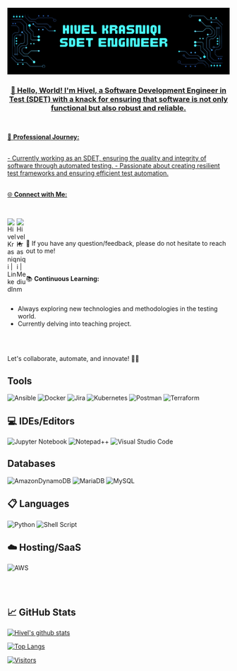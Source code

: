 <p align="center">                                                                            
<a href=[Copy of Black and Gold Tech Website Developer LinkedIn Banner] target="_blank" rel="noreferrer"><img src="https://github.com/Hvlkrs/hvlkrs/blob/main/Copy%20of%20Black%20and%20Gold%20Tech%20Website%20Developer%20LinkedIn%20Banner.png"
</p>

<h3 align="center">
👋 Hello, World! I'm Hivel, a Software Development Engineer in Test (SDET) with a knack for ensuring that software is not only functional but also robust and reliable.

</h3>

</br>

🚀 **Professional Journey:**

</br>
- Currently working as an SDET, ensuring the quality and integrity of software through automated testing.
- Passionate about creating resilient test frameworks and ensuring efficient test automation.

</br>
</br>

🌐 **Connect with Me:**

</br>

<a href="https://www.linkedin.com/in/hivel-krasniqi/"><img align="left" src="https://raw.githubusercontent.com/yushi1007/yushi1007/main/images/linkedin.svg" alt="Hivel Krasniqi | LinkedIn" width="21px"/></a>
<a href="https://hivelkrasniqi.medium.com/"><img align="left" src="https://raw.githubusercontent.com/yushi1007/yushi1007/main/images/medium.svg" alt="Hivel Krasniqi | Medium" width="21px"/></a>

</br>
</br>

- 💬 If you have any question/feedback, please do not hesitate to reach out to me!
  
</br>

📚 **Continuous Learning:**

</br>

- Always exploring new technologies and methodologies in the testing world.
- Currently delving into teaching project.
  
</br>
</br>

Let's collaborate, automate, and innovate! 🚀✨


## Tools
![Ansible](https://img.shields.io/badge/ansible-%231A1918.svg?style=for-the-badge&logo=ansible&logoColor=white)
![Docker](https://img.shields.io/badge/docker-%230db7ed.svg?style=for-the-badge&logo=docker&logoColor=white)
![Jira](https://img.shields.io/badge/jira-%230A0FFF.svg?style=for-the-badge&logo=jira&logoColor=white)
![Kubernetes](https://img.shields.io/badge/kubernetes-%23326ce5.svg?style=for-the-badge&logo=kubernetes&logoColor=white)
![Postman](https://img.shields.io/badge/Postman-FF6C37?style=for-the-badge&logo=postman&logoColor=white)
![Terraform](https://img.shields.io/badge/terraform-%235835CC.svg?style=for-the-badge&logo=terraform&logoColor=white)

## 💻 IDEs/Editors
![Jupyter Notebook](https://img.shields.io/badge/jupyter-%23FA0F00.svg?style=for-the-badge&logo=jupyter&logoColor=white)
![Notepad++](https://img.shields.io/badge/Notepad++-90E59A.svg?style=for-the-badge&logo=notepad%2b%2b&logoColor=black)
![Visual Studio Code](https://img.shields.io/badge/Visual%20Studio%20Code-0078d7.svg?style=for-the-badge&logo=visual-studio-code&logoColor=white)

## Databases
![AmazonDynamoDB](https://img.shields.io/badge/Amazon%20DynamoDB-4053D6?style=for-the-badge&logo=Amazon%20DynamoDB&logoColor=white)
![MariaDB](https://img.shields.io/badge/MariaDB-003545?style=for-the-badge&logo=mariadb&logoColor=white)
![MySQL](https://img.shields.io/badge/mysql-%2300f.svg?style=for-the-badge&logo=mysql&logoColor=white)

## 📋 Languages

![Python](https://img.shields.io/badge/python-3670A0?style=for-the-badge&logo=python&logoColor=ffdd54)
![Shell Script](https://img.shields.io/badge/shell_script-%23121011.svg?style=for-the-badge&logo=gnu-bash&logoColor=white)

## ☁️ Hosting/SaaS
![AWS](https://img.shields.io/badge/AWS-%23FF9900.svg?style=for-the-badge&logo=amazon-aws&logoColor=white)


</br>
</br>


## 📈 GitHub Stats 

[![Hivel's github stats](https://github-readme-stats.vercel.app/api?username=hvlkrs)](https://github.com/hvlkrs)

[![Top Langs](https://github-readme-stats.vercel.app/api/top-langs/?username=hvlkrs&layout=compact)](https://github.com/hvlkrs)

[![Visitors](https://visitor-badge.glitch.me/badge?page_id=hvlkrs.hvlkrs)](https://www.hvlkrs.dev/)
